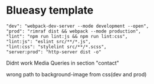 # Blueasy template

    "dev": "webpack-dev-server --mode development --open",
    "prod": "rimraf dist && webpack --mode production",
    "lint": "npm run lint:js && npm run lint:css",
    "lint:js": "eslint src/**/*.js",
    "lint:css": "stylelint src/**/*.scss",
    "server:prod": "http-server dist -o"

Didnt work Media Queries in section "contact"

wrong path to background-image from css(dev and prod)
